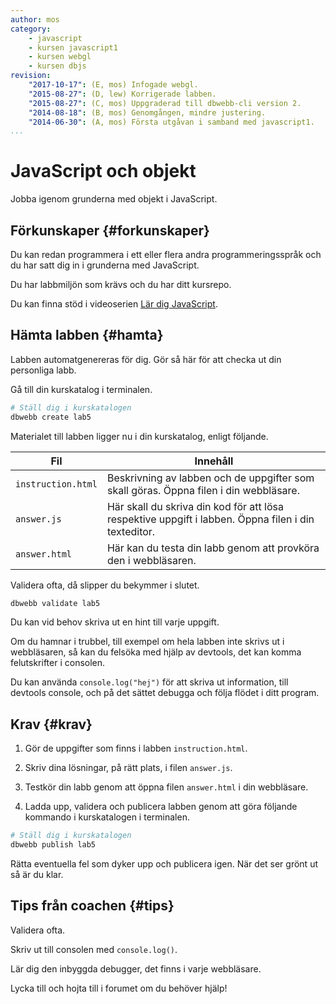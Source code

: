 ```yaml
---
author: mos
category:
    - javascript
    - kursen javascript1
    - kursen webgl
    - kursen dbjs
revision:
    "2017-10-17": (E, mos) Infogade webgl.
    "2015-08-27": (D, lew) Korrigerade labben.
    "2015-08-27": (C, mos) Uppgraderad till dbwebb-cli version 2.
    "2014-08-18": (B, mos) Genomgången, mindre justering.
    "2014-06-30": (A, mos) Första utgåvan i samband med javascript1.
...
```

JavaScript och objekt
==================================

Jobba igenom grunderna med objekt i JavaScript.

<!--more-->


Förkunskaper {#forkunskaper}
-----------------------

Du kan redan programmera i ett eller flera andra programmeringsspråk och du har satt dig in i grunderna med JavaScript.

Du har labbmiljön som krävs och du har ditt kursrepo.

Du kan finna stöd i videoserien [Lär dig JavaScript](https://www.youtube.com/playlist?list=PLKtP9l5q3ce_YXUQlr5aAzJ406vSsmeMT).



Hämta labben {#hamta}
-----------------------

Labben automatgenereras för dig. Gör så här för att checka ut din personliga labb.

Gå till din kurskatalog i terminalen.

```bash
# Ställ dig i kurskatalogen
dbwebb create lab5
```

Materialet till labben ligger nu i din kurskatalog, enligt följande.

| Fil                | Innehåll |
|--------------------|----------|
| `instruction.html` | Beskrivning av labben och de uppgifter som skall göras. Öppna filen i din webbläsare. |
| `answer.js`        | Här skall du skriva din kod för att lösa respektive uppgift i labben. Öppna filen i din texteditor. |
| `answer.html`      | Här kan du testa din labb genom att provköra den i webbläsaren. |

Validera ofta, då slipper du bekymmer i slutet.

```bash
dbwebb validate lab5
```

Du kan vid behov skriva ut en hint till varje uppgift.

Om du hamnar i trubbel, till exempel om hela labben inte skrivs ut i webbläsaren, så kan du felsöka med hjälp av devtools, det kan komma felutskrifter i consolen.

Du kan använda `console.log("hej")` för att skriva ut information, till devtools console, och på det sättet debugga och följa flödet i ditt program.



Krav {#krav}
-----------------------

1. Gör de uppgifter som finns i labben `instruction.html`.

1. Skriv dina lösningar, på rätt plats, i filen `answer.js`.

1. Testkör din labb genom att öppna filen `answer.html` i din webbläsare.

1. Ladda upp, validera och publicera labben genom att göra följande kommando i kurskatalogen i terminalen.

```bash
# Ställ dig i kurskatalogen
dbwebb publish lab5
```

Rätta eventuella fel som dyker upp och publicera igen. När det ser grönt ut så är du klar.



Tips från coachen {#tips}
-----------------------

Validera ofta.

Skriv ut till consolen med `console.log()`.

Lär dig den inbyggda debugger, det finns i varje webbläsare.

Lycka till och hojta till i forumet om du behöver hjälp!
